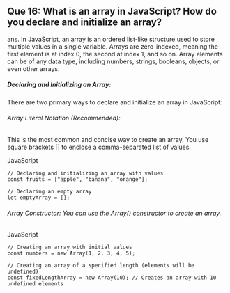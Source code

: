 ## Que 16: What is an array in JavaScript? How do you declare and initialize an array?
ans. In JavaScript, an array is an ordered list-like structure used to store multiple values in a single variable. Arrays are zero-indexed, meaning the first element is at index 0, the second at index 1, and so on. Array elements can be of any data type, including numbers, strings, booleans, objects, or even other arrays. 

##### Declaring and Initializing an Array:
There are two primary ways to declare and initialize an array in JavaScript:  

###### Array Literal Notation (Recommended): 
This is the most common and concise way to create an array. You use square brackets [] to enclose a comma-separated list of values.

JavaScript

    // Declaring and initializing an array with values
    const fruits = ["apple", "banana", "orange"];

    // Declaring an empty array
    let emptyArray = [];

###### Array Constructor: You can use the Array() constructor to create an array.
 
JavaScript


    // Creating an array with initial values
    const numbers = new Array(1, 2, 3, 4, 5);

    // Creating an array of a specified length (elements will be undefined)
    const fixedLengthArray = new Array(10); // Creates an array with 10 undefined elements